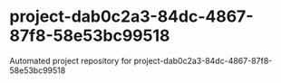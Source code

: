 # project-dab0c2a3-84dc-4867-87f8-58e53bc99518
Automated project repository for project-dab0c2a3-84dc-4867-87f8-58e53bc99518
